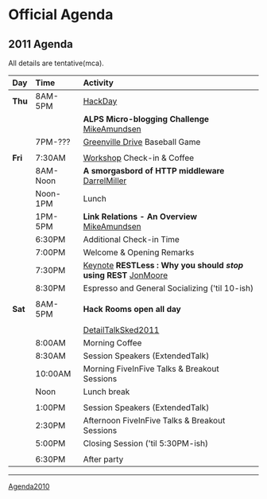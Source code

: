 # Official Agenda #

## 2011 Agenda ##
All details are tentative(mca).

| **Day** |  **Time**  | **Activity**                             |
|:--------|:-----------|:-----------------------------------------|
| **Thu** | 8AM-5PM  | [HackDay](HackDay.md)  |
|       |  | **ALPS Micro-blogging Challenge** [MikeAmundsen](MikeAmundsen.md) |
|       | 7PM-???  | [Greenville Drive](http://greenville.drive.milb.com/index.jsp?sid=t428) Baseball Game |
|       |          |   |
| **Fri** | 7:30AM   | [Workshop](workshop.md) Check-in & Coffee |
|       | 8AM-Noon | **A smorgasbord of HTTP middleware** [DarrelMiller](DarrelMiller.md) |
|       | Noon-1PM | Lunch |
|       | 1PM-5PM  | **Link Relations - An Overview** [MikeAmundsen](MikeAmundsen.md) |
|       |  6:30PM  | Additional Check-in Time   |
|       |  7:00PM  | Welcome & Opening Remarks      |
|       |  7:30PM  | [Keynote](Keynote.md) **RESTLess : Why you should _stop_ using REST** [JonMoore](JonMoore.md)         |
|       |  8:30PM  | Espresso and General Socializing ('til 10-ish)  |
|       |          |  |
| **Sat** | 8AM-5PM  | **Hack Rooms open all day**              |
|       |          |                                        |
|       |    | [DetailTalkSked2011](DetailTalkSked2011.md)                   |
|       |  8:00AM  | Morning Coffee           |
|       |  8:30AM  | Session Speakers (ExtendedTalk)           |
|       | 10:00AM  | Morning FiveInFive Talks & Breakout Sessions   |
|       |    Noon  | Lunch break                 |
|       |          |                                        |
|       |  1:00PM  | Session Speakers (ExtendedTalk)           |
|       |  2:30PM  | Afternoon FiveInFive Talks & Breakout Sessions  |
|       |  5:00PM  | Closing Session ('til 5:30PM-ish)            |
|       |          |                                        |
|       |  6:30PM  | After party       |


---

[Agenda2010](Agenda2010.md)